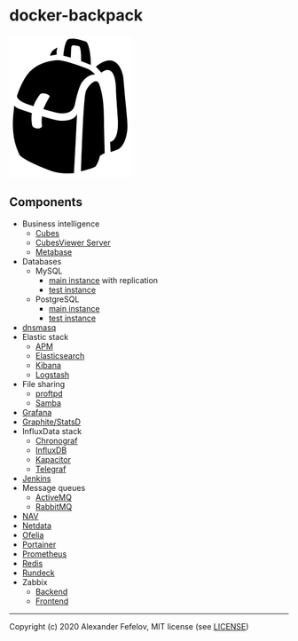 # docker-backpack

![Backpack](doc/assets/backpack_2551.png)

## Components

- Business intelligence
    - [Cubes](business-intelligence/cubes)
    - [CubesViewer Server](business-intelligence/cubesviewer-server)
    - [Metabase](business-intelligence/metabase)
- Databases
    - MySQL
        - [main instance](databases/mysql/main) with replication
        - [test instance](databases/mysql/test)
    - PostgreSQL
        - [main instance](databases/postgresql/main)
        - [test instance](databases/postgresql/test)
- [dnsmasq](dnsmasq)
- Elastic stack
    - [APM](elastic/apm)
    - [Elasticsearch](elastic/elasticsearch)
    - [Kibana](elastic/kibana)
    - [Logstash](elastic/logstash)
- File sharing
    - [proftpd](file-sharing/proftpd)
    - [Samba](file-sharing/samba)
- [Grafana](grafana)
- [Graphite/StatsD](graphite-statsd)
- InfluxData stack
    - [Chronograf](influxdata/chronograf)
    - [InfluxDB](influxdata/influxdb)
    - [Kapacitor](influxdata/kapacitor)
    - [Telegraf](influxdata/telegraf)
- [Jenkins](jenkins)
- Message queues
    - [ActiveMQ](message-queues/activemq)
    - [RabbitMQ](message-queuse/rabbitmq)
- [NAV](nav)
- [Netdata](netdata)
- [Ofelia](ofelia)
- [Portainer](portainer)
- [Prometheus](prometheus)
- [Redis](redis)
- [Rundeck](rundeck)
- Zabbix
    - [Backend](zabbix/backend)
    - [Frontend](zabbix/frontend)

---

Copyright (c) 2020 Alexander Fefelov, MIT license (see [LICENSE](LICENSE))
